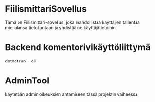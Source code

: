 # FiilismittariSovellus

Tämä on Fiilismittari-sovellus, joka mahdollistaa käyttäjien tallentaa mielialansa tietokantaan ja yhdistää ne käyttäjätietoihin.

# Backend komentorivikäyttöliittymä

dotnet run --cli

# AdminTool

käytetään admin oikeuksien antamiseen tässä projektin vaiheessa
